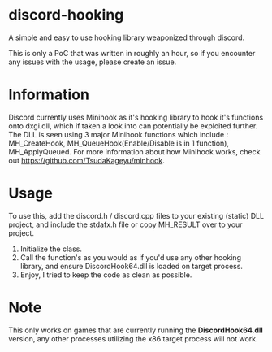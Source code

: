 # discord-hooking
A simple and easy to use hooking library weaponized through discord.

This is only a PoC that was written in roughly an hour, so if you encounter any issues with the usage, please create an issue.

# Information

Discord currently uses Minihook as it's hooking library to hook it's functions onto dxgi.dll, which if taken a look into can potentially be exploited further.
The DLL is seen using 3 major Minihook functions which include : MH_CreateHook, MH_QueueHook(Enable/Disable is in 1 function), MH_ApplyQueued.
For more information about how Minihook works, check out https://github.com/TsudaKageyu/minhook.

# Usage
To use this, add the discord.h / discord.cpp files to your existing (static) DLL project, and include the stdafx.h file or copy MH_RESULT over to your project.
1. Initialize the class.
2. Call the function's as you would as if you'd use any other hooking library, and ensure DiscordHook64.dll is loaded on target process.
3. Enjoy, I tried to keep the code as clean as possible.

# Note
This only works on games that are currently running the **DiscordHook64.dll** version, any other processes utilizing the x86 target process will not work.
